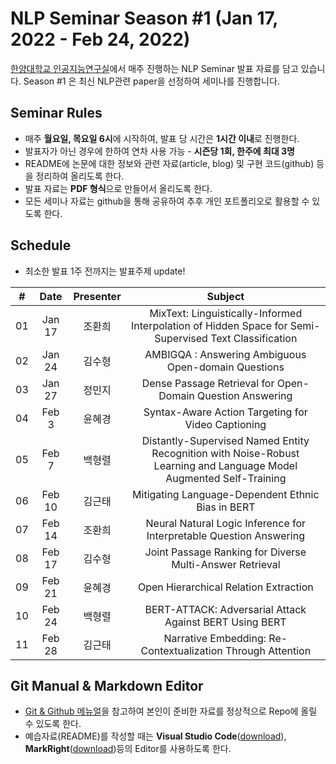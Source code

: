 # NLP Seminar Season #1 (Jan 17, 2022 - Feb 24, 2022)
[한양대학교 인공지능연구실](http://ai.hanyang.ac.kr/)에서 매주 진행하는 NLP Seminar 발표 자료를 담고 있습니다. Season #1 은 최신 NLP관련 paper을 선정하여 세미나를 진행합니다.

## Seminar Rules
* 매주 **월요일, 목요일 6시**에 시작하여, 발표 당 시간은 **1시간 이내**로 진행한다.
* 발표자가 아닌 경우에 한하여 연차 사용 가능 - **시즌당 1회, 한주에 최대 3명**
* README에 논문에 대한 정보와 관련 자료(article, blog) 및 구현 코드(github) 등을 정리하여 올리도록 한다.
* 발표 자료는 **PDF 형식**으로 만들어서 올리도록 한다.
* 모든 세미나 자료는 github을 통해 공유하여 추후 개인 포트폴리오로 활용할 수 있도록 한다.

## Schedule
* 최소한 발표 1주 전까지는 발표주제 update!

| #  | Date         | Presenter | Subject |
|:--:|:---------------:|:-----------:|:-------:|
|01| Jan 17  | 조환희  | MixText: Linguistically-Informed Interpolation of Hidden Space for Semi-Supervised Text Classification |
|02| Jan 24  | 김수형  | AMBIGQA : Answering Ambiguous Open-domain Questions |
|03| Jan 27  | 정민지  | Dense Passage Retrieval for Open-Domain Question Answering |
|04| Feb 3 | 윤혜경  | Syntax-Aware Action Targeting for Video Captioning |
|05| Feb 7  | 백형렬  | Distantly-Supervised Named Entity Recognition with Noise-Robust Learning and Language Model Augmented Self-Training |
|06| Feb 10  | 김근태  | Mitigating Language-Dependent Ethnic Bias in BERT |
|07| Feb 14  | 조환희  | Neural Natural Logic Inference for Interpretable Question Answering |
|08| Feb 17  | 김수형  | Joint Passage Ranking for Diverse Multi-Answer Retrieval |
|09| Feb 21  | 윤혜경  | Open Hierarchical Relation Extraction |
|10| Feb 24  | 백형렬  | BERT-ATTACK: Adversarial Attack Against BERT Using BERT |
|11| Feb 28  | 김근태  | Narrative Embedding: Re-Contextualization Through Attention |

## Git Manual & Markdown Editor
* [Git & Github 메뉴얼](https://github.com/roomylee/deep-learning-seminar/blob/master/git%20%26%20github.pdf)을 참고하여 본인이 준비한 자료를 정상적으로 Repo에 올릴 수 있도록 한다.
* 예습자료(README)를 작성할 때는 **Visual Studio Code**([download](https://code.visualstudio.com/Download)), **MarkRight**([download](https://github.com/dvcrn/markright/releases/download/0.1.11/MarkRight_Windows64.exe))등의 Editor를 사용하도록 한다.

